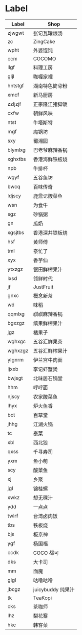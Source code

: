 # Label

| Label | Shop |
|-------|------|
|zjwgwt|张记瓦罐煨汤|
|zc|ZingCake|
|wpht|外婆馄饨|
|ccm|COCOMO|
|llgf|料理工房|
|gljl|咖喱家裡|
|hntstgf|湖南特色筒骨粉|
|xmcf|新马厨房|
|zzljzjf|正宗隆江猪脚饭|
|cxfw|朝鲜风味|
|ntst|牛塔斯特|
|mgf|魔锅坊|
|sxy|蜀湘园|
|blymlxg|巴老爷麻辣香锅|
|xghxtbs|香港海鲜铁板烧|
|npb|牛排杯|
|wgyf|五谷鱼坊|
|bwcq|百味传奇|
|ldjscy|鹿鼎记酸菜鱼|
|wsn|为食牛|
|sgz|砂锅粥|
|gn|瓜奶|
|xgsjtbs|香港深井铁板烧|
|hsf|黄师傅|
|tml|泰忙了|
|xyx|香芋仙|
|ytxzgz|银田鲜榨果汁|
|lxsd|领鲜时代|
|jf|JustFruit|
|gnxc|概念新茶|
|wd|味稻|
|qqmlxg|祺祺麻辣香锅|
|bgxzgz|缤果鲜榨果汁|
|jgz|橘果子|
|wghxgc|五谷汇鲜果茶|
|wghxzgz|五谷汇鲜榨果汁|
|ylgnrm|伊兰宫牛肉面|
|ljxxb|李记虾蟹煲|
|bwjsgt|北味居石锅堂|
|hhm|呼呼面|
|njscy|农家酸菜鱼|
|lhyx|炉火鱼香|
|bct|百草堂|
|jhhg|江湖火锅|
|tc|泰菜|
|xbl|西北狼|
|qxss|千寻寿司|
|yxm|鱼小萌|
|scy|酸菜鱼|
|xj|乡聚|
|jgl|锦桂螺|
|xwkz|想无稞汁|
|ydd|一点点|
|twlrf|台湾卤肉饭|
|tbs|铁板烧|
|bjs|板京神|
|ygf|杨国福|
|ccdk|COCO 都可|
|dks|大卡司|
|mm|面魔|
|glgl|咕噜咕噜|
|jbcgz|juicybuddy 纯果汁|
|tk|TeaKopi|
|cks|茶咖师|
|lhz|梨花寨|
|hkc|韩客菜|
